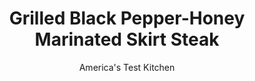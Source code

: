 ---
layout: ../../layouts/MarkdownPostLayout.astro
title: Grilled Black Pepper-Honey Marinated Skirt Steak
author: America's Test Kitchen
pubDate: 2023-03-15
description: "Its loose grain makes this cut a sponge for marinades. But a soaked steak steams instead of searing on the grill. Was it time to rethink the marinating process?"
image_url: https://res.cloudinary.com/hksqkdlah/image/upload/ar_1:1,c_fill,dpr_2.0,f_auto,fl_lossy.progressive.strip_profile,g_faces:auto,q_auto:low,w_344/10049_sfs-grilledskirtsteak-v2-16
tags: ["Main Courses","American","Spanish & Portuguese","Beef","Cook's Extras"]
calories: 2126
protein: 24
carbohydrates: 11
fats: 
fiber: 
ingredients: ["1/2 cup, soy sauce","3 tablespoons, honey","2 tablespoons, Dijon mustard",", Salt and pepper","1/2 teaspoon, minced fresh thyme","1/4 cup, vegetable oil","2 (12-ounce), skirt steaks, cut crosswise into 4-inch pieces and trimmed","2 teaspoons, sugar"]
serves: 6
time: "1¼ hours"
instructions: ["Combine soy sauce, honey, mustard, 2 teaspoons pepper, and thyme in bowl. Slowly whisk in oil until incorporated. Pat steaks dry with paper towels and sprinkle all over with sugar, ½ teaspoon salt, and ½ teaspoon pepper.","FOR A CHARCOAL GRILL: Open bottom vents fully. Light large chimney starter mounded with charcoal briquettes (7 quarts). When top coals are partially covered with ash, pour evenly over half of grill. Set cooking grate in place, cover, and open lid vent fully. Heat grill until hot, about 5 minutes.","FOR A GAS GRILL: Turn all burners to high, cover, and heat grill until hot, about 15 minutes. Leave all burners on high.","Clean and oil cooking grate. Grill steaks (uncovered, and directly over coals if using charcoal; covered if using gas) until well browned and meat registers 125 degrees, 2 to 4 minutes per side. Transfer steaks to 13- by 9-inch pan and poke all over with fork. Pour marinade over steaks, tent with foil, and let rest 5 minutes. Transfer meat to carving board and slice thinly against grain. Pour marinade into serving vessel. Serve, passing marinade at table."]
nutrition: ["397 mg Potassium","203 mg Phosphorus","20 mg Calcium","2 mg Iron","41 mg Magnesium","1298 mg Sodium","6 mg Zinc","23 g Fat","6 mg Niacin (B3)","13 g Monounsaturated","2 g Polyunsaturated","72 mg Cholesterol","6 g Saturated","7 µg Folate (food)","10 g Sugars","2 µg Vitamin K","96 g Water","11 g Carbs","7 µg Folate equivalent (total)","24 g Protein","2 mg Vitamin E","2 µg Vitamin B12","5 µg Vitamin A","354 kcal Energy","10 g Sugars, added","2126 calories"]
notes: "Do not refrigerate the marinade after making it, or the steaks will be cold when served."
---